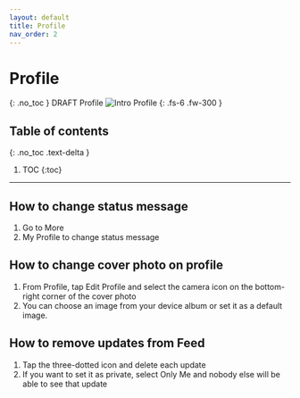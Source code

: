 ```yaml
---
layout: default
title: Profile
nav_order: 2
---
```


# Profile
{: .no_toc }
DRAFT Profile
![Intro Profile](https://github.com/jstyle5/KakaoTalk-English-Version-Guide/blob/gh-pages/assets/images/intro-profile.png?raw=true "PROFILE")
{: .fs-6 .fw-300 }

## Table of contents
{: .no_toc .text-delta }

1. TOC
{:toc}

---

## How to change status message
1. Go to More
2. My Profile to change status message

## How to change cover photo on profile
1. From Profile, tap Edit Profile and select the camera icon on the bottom-right corner of the cover photo
2. You can choose an image from your device album or set it as a default image.

## How to remove updates from Feed
1. Tap the three-dotted icon and delete each update
2. If you want to set it as private, select Only Me and nobody else will be able to see that update


